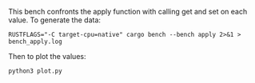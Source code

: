 This bench confronts the apply function with calling get and set on each value.
To generate the data:
```$
RUSTFLAGS="-C target-cpu=native" cargo bench --bench apply 2>&1 > bench_apply.log
```
Then to plot the values:
```$
python3 plot.py
```